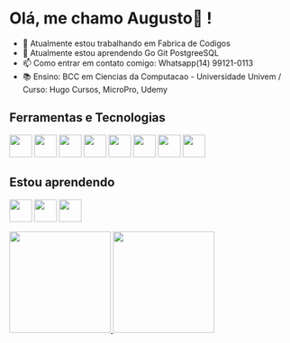 # Olá, me chamo Augusto👋 !
- 🔭 Atualmente estou trabalhando em Fabrica de Codigos
- 🌱 Atualmente estou aprendendo Go Git PostgreeSQL
- 📫 Como entrar em contato comigo: Whatsapp(14) 99121-0113
- 📚 Ensino: BCC em Ciencias da Computacao - Universidade Univem / Curso: Hugo Cursos, MicroPro, Udemy

## Ferramentas e Tecnologias

<img loading="lazy" src="https://cdn.jsdelivr.net/gh/devicons/devicon/icons/microsoftsqlserver/microsoftsqlserver-plain-wordmark.svg" width="40" height="40"/>   <img loading="lazy" src="https://cdn.jsdelivr.net/gh/devicons/devicon/icons/mysql/mysql-original-wordmark.svg" width="40" height="40" /> 
     <img loading="lazy" src="https://cdn.jsdelivr.net/gh/devicons/devicon/icons/vscode/vscode-original.svg" width="40" height="40" />
     <img loading="lazy" src="https://cdn.jsdelivr.net/gh/devicons/devicon/icons/visualstudio/visualstudio-plain-wordmark.svg" width="40" height="40" /> 
      <img loading="lazy" src="https://cdn.jsdelivr.net/gh/devicons/devicon/icons/python/python-original.svg" width="40" height="40" />
     <img loading="lazy" src="https://cdn.jsdelivr.net/gh/devicons/devicon/icons/javascript/javascript-plain.svg" width="40" height="40" />
  <img loading="lazy" src="https://cdn.jsdelivr.net/gh/devicons/devicon/icons/dot-net/dot-net-original-wordmark.svg" width="40" height="40" />   <img loading="lazy" src="https://cdn.jsdelivr.net/gh/devicons/devicon/icons/php/php-original.svg" width="40" height="40" />

## Estou aprendendo
<img loading="lazy" src="https://cdn.jsdelivr.net/gh/devicons/devicon/icons/go/go-original-wordmark.svg" width="40" height="40" /> <img loading="lazy" src="https://cdn.jsdelivr.net/gh/devicons/devicon/icons/git/git-original-wordmark.svg" width="40" height="40" />  <img loading="lazy" src="https://cdn.jsdelivr.net/gh/devicons/devicon/icons/postgresql/postgresql-original.svg" width="40" height="40" />


<div>
<a href="https://github.com/seu-usuário-aqui">
<img loading="lazy" height="180em" src="https://github-readme-stats.vercel.app/api/top-langs/?username=augustovalencianoi&layout=compact&langs_count=7&theme=dracula"/>
<img loading="lazy" height="180em" src="https://github-readme-stats.vercel.app/api?username=augustovalenciaoi&show_icons=true&theme=dracula&include_all_commits=true&count_private=true"/>
</div>
          
          
          
          
          
